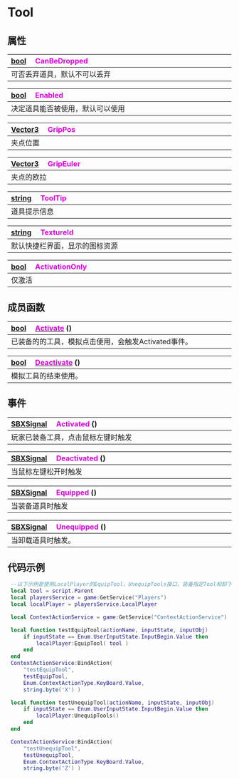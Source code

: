 # Tool

## 属性

|<div style="width:700px">[bool](/Api/DataType/Bool.md) &emsp;<font color="dd00dd">CanBeDropped</font></div>|
|:---|
|可否丢弃道具，默认不可以丢弃|

|<div style="width:700px">[bool](/Api/DataType/Bool.md) &emsp;<font color="dd00dd">Enabled</font></div>|
|:---|
|决定道具能否被使用，默认可以使用|

|<div style="width:700px">[Vector3](/Api/DataType/Vector3.md) &emsp;<font color="dd00dd">GripPos</font></div>|
|:---|
|夹点位置|

|<div style="width:700px">[Vector3](/Api/DataType/Vector3.md) &emsp;<font color="dd00dd">GripEuler</font></div>|
|:---|
|夹点的欧拉|

|<div style="width:700px">[string](/Api/DataType/String.md) &emsp;<font color="dd00dd">ToolTip</font></div>|
|:---|
|道具提示信息|

|<div style="width:700px">[string](/Api/DataType/String.md) &emsp;<font color="dd00dd">TextureId</font></div>|
|:---|
|默认快捷栏界面，显示的图标资源|

|<div style="width:700px">[bool](/Api/DataType/Bool.md) &emsp;<font color="dd00dd">ActivationOnly</font></div>|
|:---|
|仅激活|

## 成员函数

|<div style="width:700px">[bool](/Api/DataType/Bool.md) &emsp;[<font color="dd00dd">Activate</font>](/Api/Classes/GamePlay/Tool_F/Activate.md) ()</div>|
|:---|
|已装备的的工具，模拟点击使用，会触发Activated事件。|

|<div style="width:700px">[bool](/Api/DataType/Bool.md) &emsp;[<font color="dd00dd">Deactivate</font>](/Api/Classes/GamePlay/Tool_F/Deactivate.md) ()</div>|
|:---|
|模拟工具的结束使用。|

## 事件

|<div style="width:700px">[SBXSignal](/Api/DataType/SBXSignal.md) &emsp;<font color="dd00dd">Activated</font> ()</div>|
|:---|
|玩家已装备工具，点击鼠标左键时触发|

|<div style="width:700px">[SBXSignal](/Api/DataType/SBXSignal.md) &emsp;<font color="dd00dd">Deactivated</font> ()</div>|
|:---|
|当鼠标左键松开时触发|

|<div style="width:700px">[SBXSignal](/Api/DataType/SBXSignal.md) &emsp;<font color="dd00dd">Equipped</font> ()</div>|
|:---|
|当装备道具时触发|

|<div style="width:700px">[SBXSignal](/Api/DataType/SBXSignal.md) &emsp;<font color="dd00dd">Unequipped</font> ()</div>|
|:---|
|当卸载道具时触发。|

## 代码示例

```lua
 --以下示例是使用LocalPlayer的EquipTool，UnequipTools接口，装备指定Tool和卸下Tool 的示例。将其放到Tool下的Script节点里，按X装备该Tool，按Z卸下当前的装备（不管是不是该Tool节点）
 local tool = script.Parent
 local playersService = game:GetService("Players")
 local localPlayer = playersService.LocalPlayer

 local ContextActionService = game:GetService("ContextActionService")

 local function testEquipTool(actionName, inputState, inputObj)
	 if inputState == Enum.UserInputState.InputBegin.Value then
		 localPlayer:EquipTool( tool )
	 end
 end
 ContextActionService:BindAction(
	 "testEquipTool",
	 testEquipTool,
	 Enum.ContextActionType.KeyBoard.Value,
	 string.byte('X') )

 local function testUnequipTool(actionName, inputState, inputObj)
	 if inputState == Enum.UserInputState.InputBegin.Value then
		 localPlayer:UnequipTools()
	 end
 end

 ContextActionService:BindAction(
	 "testUnequipTool",
	 testUnequipTool,
	 Enum.ContextActionType.KeyBoard.Value,
	 string.byte('Z') )
 ```
